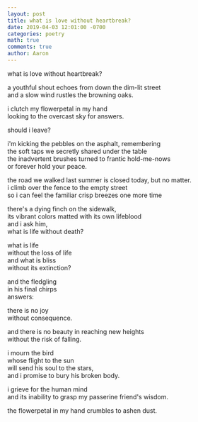 ```yaml
---
layout: post
title: what is love without heartbreak?
date: 2019-04-03 12:01:00 -0700
categories: poetry 
math: true
comments: true
author: Aaron
---
```



what is love without heartbreak?  

a youthful shout echoes from down the dim-lit street  
and a slow wind rustles the browning oaks.  

i clutch my flowerpetal in my hand  
looking to the overcast sky for answers.  

should i leave?  

i'm kicking the pebbles on the asphalt, remembering  
the soft taps we secretly shared under the table  
the inadvertent brushes turned to frantic hold-me-nows  
or forever hold your peace.  

the road we walked last summer is closed today, but no matter.  
i climb over the fence to the empty street  
so i can feel the familiar crisp breezes one more time  

there's a dying finch on the sidewalk,  
its vibrant colors matted with its own lifeblood  
and i ask him,  
what is life without death?  

what is life  
without the loss of life  
and what is bliss  
without its extinction?  

and the fledgling  
in his final chirps  
answers:  

there is no joy  
without consequence.  

and there is no beauty in reaching new heights  
without the risk of falling.  

i mourn the bird  
whose flight to the sun  
will send his soul to the stars,  
and i promise to bury his broken body.  

i grieve for the human mind  
and its inability to grasp my passerine friend's wisdom.  

the flowerpetal in my hand crumbles to ashen dust.
